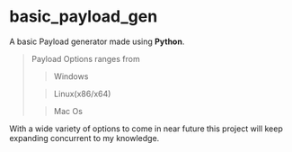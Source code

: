 # basic_payload_gen

A basic Payload generator made using **Python**.
>Payload Options ranges from
>
>>Windows
>
>>Linux(x86/x64)
>
>>Mac Os

With a wide variety of options to come in near future this project will keep expanding concurrent to my knowledge.

